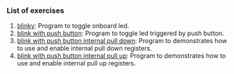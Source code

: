 ### List of exercises

1. [blinky](ex-4-1-blinky): Program to toggle onboard led.
2. [blink with push button](ex-4-2-blink-w-button): Program to toggle led triggered by push button.
3. [blink with push button internal pull down](ex-4-3-blink-w-button-pull-down): Program to demonstrates how to use and enable internal pull down registers.
4. [blink with push button internal pull up](ex-4-4-blink-w-button-pull-up): Program to demonstrates how to use and enable internal pull up registers.